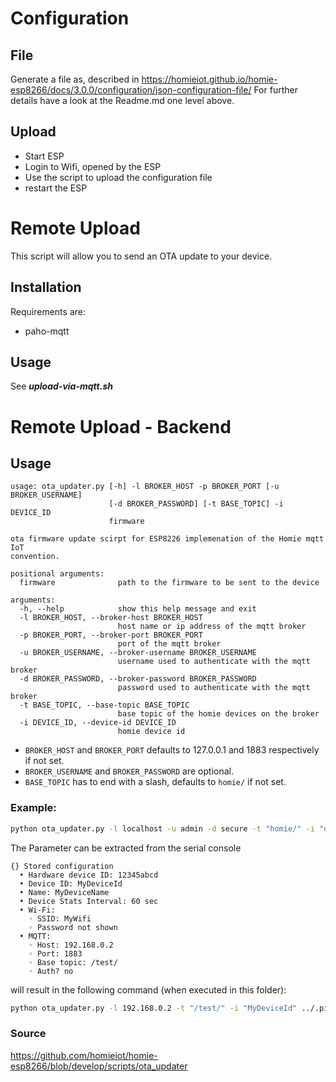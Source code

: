# Configuration 
## File
Generate a file as, described in 
https://homieiot.github.io/homie-esp8266/docs/3.0.0/configuration/json-configuration-file/
For further details have a look at the Readme.md one level above.

## Upload
* Start ESP
* Login to Wifi, opened by the ESP
* Use the script to upload the configuration file
* restart the ESP

# Remote Upload

This script will allow you to send an OTA update to your device.

## Installation

Requirements are:
* paho-mqtt

## Usage

See ***upload-via-mqtt.sh***

# Remote Upload - Backend

## Usage

```text
usage: ota_updater.py [-h] -l BROKER_HOST -p BROKER_PORT [-u BROKER_USERNAME]
                      [-d BROKER_PASSWORD] [-t BASE_TOPIC] -i DEVICE_ID
                      firmware

ota firmware update scirpt for ESP8226 implemenation of the Homie mqtt IoT
convention.

positional arguments:
  firmware              path to the firmware to be sent to the device

arguments:
  -h, --help            show this help message and exit
  -l BROKER_HOST, --broker-host BROKER_HOST
                        host name or ip address of the mqtt broker
  -p BROKER_PORT, --broker-port BROKER_PORT
                        port of the mqtt broker
  -u BROKER_USERNAME, --broker-username BROKER_USERNAME
                        username used to authenticate with the mqtt broker
  -d BROKER_PASSWORD, --broker-password BROKER_PASSWORD
                        password used to authenticate with the mqtt broker
  -t BASE_TOPIC, --base-topic BASE_TOPIC
                        base topic of the homie devices on the broker
  -i DEVICE_ID, --device-id DEVICE_ID
                        homie device id
```

* `BROKER_HOST` and `BROKER_PORT` defaults to 127.0.0.1 and 1883 respectively if not set.
* `BROKER_USERNAME` and `BROKER_PASSWORD` are optional.
* `BASE_TOPIC` has to end with a slash, defaults to `homie/` if not set.

### Example:

```bash
python ota_updater.py -l localhost -u admin -d secure -t "homie/" -i "device-id" /path/to/firmware.bin
```

The Parameter can be extracted from the serial console
```serial
{} Stored configuration
  • Hardware device ID: 12345abcd
  • Device ID: MyDeviceId
  • Name: MyDeviceName
  • Device Stats Interval: 60 sec
  • Wi-Fi:
    ◦ SSID: MyWifi
    ◦ Password not shown
  • MQTT:
    ◦ Host: 192.168.0.2
    ◦ Port: 1883
    ◦ Base topic: /test/
    ◦ Auth? no
```

will result in the following command (when executed in this folder):
```bash
python ota_updater.py -l 192.168.0.2 -t "/test/" -i "MyDeviceId" ../.pio/build/esp32doit-devkit-v1/firmware.bin
```

### Source
https://github.com/homieiot/homie-esp8266/blob/develop/scripts/ota_updater
